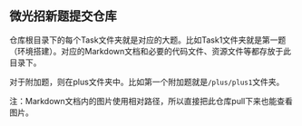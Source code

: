 ## 微光招新题提交仓库

仓库根目录下的每个Task文件夹就是对应的大题。比如Task1文件夹就是第一题（环境搭建）。对应的Markdown文档和必要的代码文件、资源文件等都存放于此目录下。

对于附加题，则在plus文件夹中。比如第一个附加题就是`/plus/plus1`文件夹。

注：Markdown文档内的图片使用相对路径，所以直接把此仓库pull下来也能查看图片。